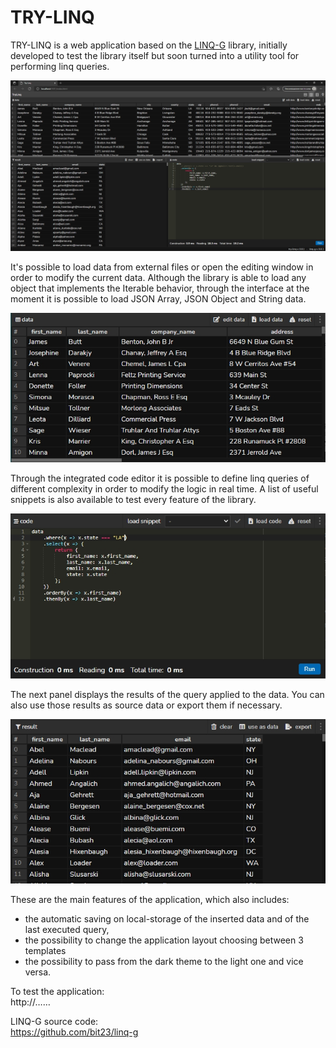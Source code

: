 # TRY-LINQ

TRY-LINQ is a web application based on the [LINQ-G](https://github.com/bit23/linq-g) library, initially developed to test the library itself but soon turned into a utility tool for performing linq queries.

![TRY-LINQ](doc/TRY-LINQ.jpg)

It's possible to load data from external files or open the editing window in order to modify the current data. Although the library is able to load any object that implements the Iterable behavior, through the interface at the moment it is possible to load JSON Array, JSON Object and String data.

![data-panel](doc/data-panel.jpg)

Through the integrated code editor it is possible to define linq queries of different complexity in order to modify the logic in real time. A list of useful snippets is also available to test every feature of the library.

![code-panel](doc/code-panel.jpg)

The next panel displays the results of the query applied to the data. You can also use those results as source data or export them if necessary.

![result-panel](doc/result-panel.jpg)

These are the main features of the application, which also includes:
- the automatic saving on local-storage of the inserted data and of the last executed query, 
- the possibility to change the application layout choosing between 3 templates
- the possibility to pass from the dark theme to the light one and vice versa.  


To test the application:  
http://……

LINQ-G source code:  
https://github.com/bit23/linq-g
